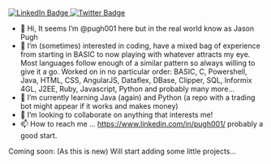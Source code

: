 <div id="badges">
  <a href="https://www.linkedin.com/in/pugh001/">
    <img src="https://img.shields.io/badge/LinkedIn-blue?style=for-the-badge&logo=linkedin&logoColor=white" alt="LinkedIn Badge"/>
  </a>
  <a href="www.twiter.com/_pugh001">
    <img src="https://img.shields.io/badge/Twitter-blue?style=for-the-badge&logo=twitter&logoColor=white" alt="Twitter Badge"/>
  </a>
</div>
<img src="https://komarev.com/ghpvc/?username=pugh001&style=flat-square&color=blue" alt=""/>



- 👋 Hi, It seems I’m @pugh001 here but in the real world know as Jason Pugh
- 👀 I’m (sometimes) interested in coding, have a mixed bag of experience from starting in BASIC to now playing with whatever attracts my eye.
     Most languages follow enough of a similar pattern so always willing to give it a go.
     Worked on in no particular order: BASIC, C, Powershell, Java, HTML, CSS, AngularJS, Dataflex, DBase, Clipper, SQL, Informix 4GL, J2EE, Ruby, Javascript, Python and  probably many more...
- 🌱 I’m currently learning Java (again) and Python (a repo with a trading bot might appear if it works and makes money)
- 💞️ I’m looking to collaborate on anything that interests me!
- 📫 How to reach me ... https://www.linkedin.com/in/pugh001/ probably a good start.

Coming soon: (As this is new) Will start adding some little projects... 

<!---
pugh001/pugh001 is a ✨ special ✨ repository because its `README.md` (this file) appears on your GitHub profile.
You can click the Preview link to take a look at your changes.
--->
